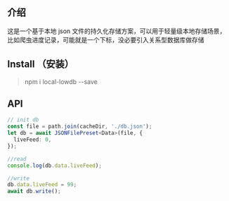 ## 介绍
这是一个基于本地 json 文件的持久化存储方案，可以用于轻量级本地存储场景，比如爬虫进度记录，可能就是一个下标，没必要引入关系型数据库做存储


## Install （安装）

> npm i local-lowdb --save

## API

```typescript
// init db
const file = path.join(cacheDir, './db.json');
let db = await JSONFilePreset<Data>(file, {
  liveFeed: 0,
});

//read
console.log(db.data.liveFeed);

//write
db.data.liveFeed = 99;
await db.write();


```

